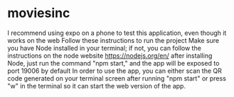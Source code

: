 # moviesinc
I recommend using expo on a phone to test this application, even though it works on the web
Follow these instructions to run the project
Make sure you have Node installed in your terminal; if not, you can follow the instructions on the node website https://nodejs.org/en/
after installing Node, just run the command "npm start," and the app will be exposed to port 19006 by default
In order to use the app, you can either scan the QR code generated on your terminal screen after running "npm start" or press "w" in the terminal so it can start the web version of the app.
